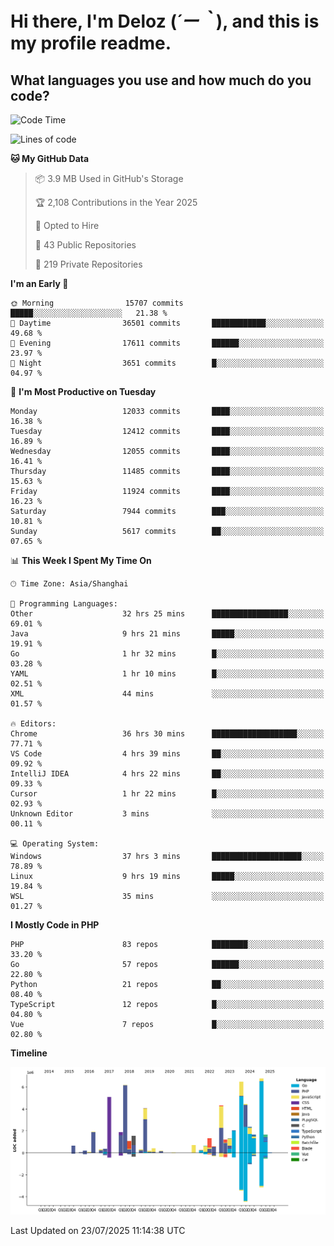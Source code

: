 # **Hi there, I'm Deloz (*´ー｀*), and this is my profile readme.**

## **What languages you use and how much do you code?**

<!--START_SECTION:waka-->
![Code Time](http://img.shields.io/badge/Code%20Time-6%2C947%20hrs%207%20mins-blue)

![Lines of code](https://img.shields.io/badge/From%20Hello%20World%20I%27ve%20Written-60.2%20million%20lines%20of%20code-blue)

**🐱 My GitHub Data** 

> 📦 3.9 MB Used in GitHub's Storage 
 > 
> 🏆 2,108 Contributions in the Year 2025
 > 
> 💼 Opted to Hire
 > 
> 📜 43 Public Repositories 
 > 
> 🔑 219 Private Repositories 
 > 
**I'm an Early 🐤** 

```text
🌞 Morning                15707 commits       █████░░░░░░░░░░░░░░░░░░░░   21.38 % 
🌆 Daytime                36501 commits       ████████████░░░░░░░░░░░░░   49.68 % 
🌃 Evening                17611 commits       ██████░░░░░░░░░░░░░░░░░░░   23.97 % 
🌙 Night                  3651 commits        █░░░░░░░░░░░░░░░░░░░░░░░░   04.97 % 
```
📅 **I'm Most Productive on Tuesday** 

```text
Monday                   12033 commits       ████░░░░░░░░░░░░░░░░░░░░░   16.38 % 
Tuesday                  12412 commits       ████░░░░░░░░░░░░░░░░░░░░░   16.89 % 
Wednesday                12055 commits       ████░░░░░░░░░░░░░░░░░░░░░   16.41 % 
Thursday                 11485 commits       ████░░░░░░░░░░░░░░░░░░░░░   15.63 % 
Friday                   11924 commits       ████░░░░░░░░░░░░░░░░░░░░░   16.23 % 
Saturday                 7944 commits        ███░░░░░░░░░░░░░░░░░░░░░░   10.81 % 
Sunday                   5617 commits        ██░░░░░░░░░░░░░░░░░░░░░░░   07.65 % 
```


📊 **This Week I Spent My Time On** 

```text
🕑︎ Time Zone: Asia/Shanghai

💬 Programming Languages: 
Other                    32 hrs 25 mins      █████████████████░░░░░░░░   69.01 % 
Java                     9 hrs 21 mins       █████░░░░░░░░░░░░░░░░░░░░   19.91 % 
Go                       1 hr 32 mins        █░░░░░░░░░░░░░░░░░░░░░░░░   03.28 % 
YAML                     1 hr 10 mins        █░░░░░░░░░░░░░░░░░░░░░░░░   02.51 % 
XML                      44 mins             ░░░░░░░░░░░░░░░░░░░░░░░░░   01.57 % 

🔥 Editors: 
Chrome                   36 hrs 30 mins      ███████████████████░░░░░░   77.71 % 
VS Code                  4 hrs 39 mins       ██░░░░░░░░░░░░░░░░░░░░░░░   09.92 % 
IntelliJ IDEA            4 hrs 22 mins       ██░░░░░░░░░░░░░░░░░░░░░░░   09.33 % 
Cursor                   1 hr 22 mins        █░░░░░░░░░░░░░░░░░░░░░░░░   02.93 % 
Unknown Editor           3 mins              ░░░░░░░░░░░░░░░░░░░░░░░░░   00.11 % 

💻 Operating System: 
Windows                  37 hrs 3 mins       ████████████████████░░░░░   78.89 % 
Linux                    9 hrs 19 mins       █████░░░░░░░░░░░░░░░░░░░░   19.84 % 
WSL                      35 mins             ░░░░░░░░░░░░░░░░░░░░░░░░░   01.27 % 
```

**I Mostly Code in PHP** 

```text
PHP                      83 repos            ████████░░░░░░░░░░░░░░░░░   33.20 % 
Go                       57 repos            ██████░░░░░░░░░░░░░░░░░░░   22.80 % 
Python                   21 repos            ██░░░░░░░░░░░░░░░░░░░░░░░   08.40 % 
TypeScript               12 repos            █░░░░░░░░░░░░░░░░░░░░░░░░   04.80 % 
Vue                      7 repos             █░░░░░░░░░░░░░░░░░░░░░░░░   02.80 % 
```



**Timeline**

![Lines of Code chart](https://raw.githubusercontent.com/deloz/deloz/main/assets/bar_graph.png)


 Last Updated on 23/07/2025 11:14:38 UTC
<!--END_SECTION:waka-->
